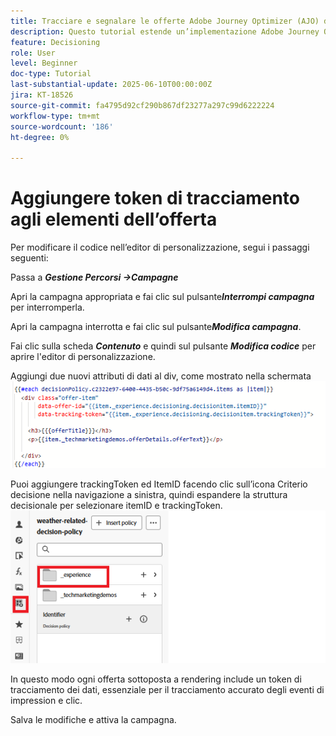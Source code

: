 ```yaml
---
title: Tracciare e segnalare le offerte Adobe Journey Optimizer (AJO) distribuite tramite AJO Offer Decisioning
description: Questo tutorial estende un’implementazione Adobe Journey Optimizer (AJO) esistente che offre offerte personalizzate basate su dati contestuali come la temperatura. Illustra come acquisire gli eventi di impression e interazione e preparare i dati per il reporting in Journey Optimizer.
feature: Decisioning
role: User
level: Beginner
doc-type: Tutorial
last-substantial-update: 2025-06-10T00:00:00Z
jira: KT-18526
source-git-commit: fa4795d92cf290b867df23277a297c99d6222224
workflow-type: tm+mt
source-wordcount: '186'
ht-degree: 0%

---
```


# Aggiungere token di tracciamento agli elementi dell’offerta

Per modificare il codice nell’editor di personalizzazione, segui i passaggi seguenti:

Passa a _&#x200B;**Gestione Percorsi ->Campagne**&#x200B;_

Apri la campagna appropriata e fai clic sul pulsante _&#x200B;**Interrompi campagna**&#x200B;_ per interromperla.

Apri la campagna interrotta e fai clic sul pulsante _&#x200B;**Modifica campagna**&#x200B;_.

Fai clic sulla scheda _&#x200B;**Contenuto**&#x200B;_ e quindi sul pulsante _&#x200B;**Modifica codice**&#x200B;_ per aprire l&#39;editor di personalizzazione.

Aggiungi due nuovi attributi di dati al div, come mostrato nella schermata
![token di tracciamento](assets/offer-item-with-tracking-code.png)

Puoi aggiungere trackingToken ed ItemID facendo clic sull’icona Criterio decisione nella navigazione a sinistra, quindi espandere la struttura decisionale per selezionare itemID e trackingToken.
![token di tracciamento](assets/insert-tracking-token.png)

In questo modo ogni offerta sottoposta a rendering include un token di tracciamento dei dati, essenziale per il tracciamento accurato degli eventi di impression e clic.

Salva le modifiche e attiva la campagna.
